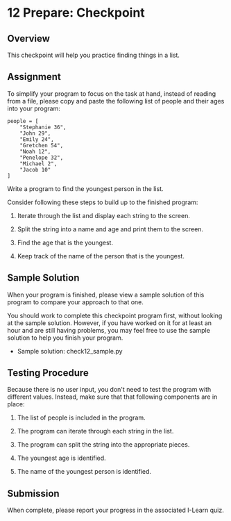 # 12 Prepare: Checkpoint

## Overview

This checkpoint will help you practice finding things in a list.

## Assignment

To simplify your program to focus on the task at hand, instead of reading from a file, please copy and paste the following list of people and their ages into your program:

    people = [
        "Stephanie 36",
        "John 29",
        "Emily 24",
        "Gretchen 54",
        "Noah 12",
        "Penelope 32",
        "Michael 2",
        "Jacob 10"
    ]

Write a program to find the youngest person in the list.

Consider following these steps to build up to the finished program:

1. Iterate through the list and display each string to the screen.

2. Split the string into a name and age and print them to the screen.

3. Find the age that is the youngest.

4. Keep track of the name of the person that is the youngest.

## Sample Solution

When your program is finished, please view a sample solution of this program to compare your approach to that one.

You should work to complete this checkpoint program first, without looking at the sample solution. However, if you have worked on it for at least an hour and are still having problems, you may feel free to use the sample solution to help you finish your program.

- Sample solution: check12_sample.py

## Testing Procedure

Because there is no user input, you don't need to test the program with different values. Instead, make sure that that following components are in place:

1. The list of people is included in the program.

2. The program can iterate through each string in the list.

3. The program can split the string into the appropriate pieces.

4. The youngest age is identified.

5. The name of the youngest person is identified.

## Submission

When complete, please report your progress in the associated I-Learn quiz.
